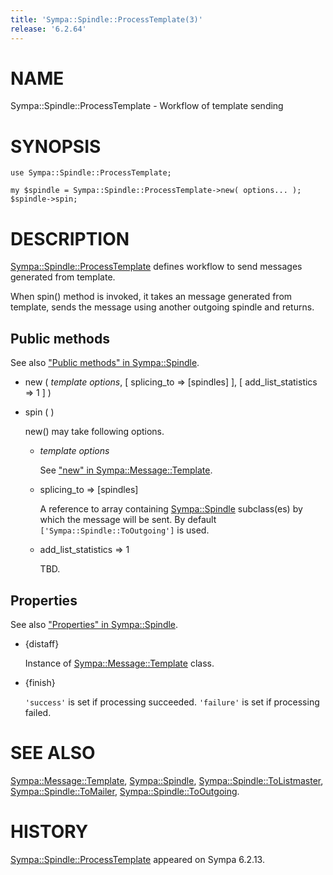 ```yaml
---
title: 'Sympa::Spindle::ProcessTemplate(3)'
release: '6.2.64'
---
```


# NAME

Sympa::Spindle::ProcessTemplate - Workflow of template sending

# SYNOPSIS

    use Sympa::Spindle::ProcessTemplate;

    my $spindle = Sympa::Spindle::ProcessTemplate->new( options... );
    $spindle->spin;

# DESCRIPTION

[Sympa::Spindle::ProcessTemplate](./Sympa-Spindle-ProcessTemplate.3.md) defines workflow to send messages
generated from template.

When spin() method is invoked, it takes an message generated from template,
sends the message using another outgoing spindle and returns.

## Public methods

See also ["Public methods" in Sympa::Spindle](./Sympa-Spindle.3.md#public-methods).

- new ( _template options_, \[ splicing\_to => \[spindles\] \],
\[ add\_list\_statistics => 1 \] )
- spin ( )

    new() may take following options.

    - _template options_

        See ["new" in Sympa::Message::Template](./Sympa-Message-Template.3.md#new).

    - splicing\_to => \[spindles\]

        A reference to array containing [Sympa::Spindle](./Sympa-Spindle.3.md) subclass(es) by which
        the message will be sent.
        By default `['Sympa::Spindle::ToOutgoing']` is used.

    - add\_list\_statistics => 1

        TBD.

## Properties

See also ["Properties" in Sympa::Spindle](./Sympa-Spindle.3.md#properties).

- {distaff}

    Instance of [Sympa::Message::Template](./Sympa-Message-Template.3.md) class.

- {finish}

    `'success'` is set if processing succeeded.
    `'failure'` is set if processing failed.

# SEE ALSO

[Sympa::Message::Template](./Sympa-Message-Template.3.md),
[Sympa::Spindle](./Sympa-Spindle.3.md),
[Sympa::Spindle::ToListmaster](./Sympa-Spindle-ToListmaster.3.md), [Sympa::Spindle::ToMailer](./Sympa-Spindle-ToMailer.3.md),
[Sympa::Spindle::ToOutgoing](./Sympa-Spindle-ToOutgoing.3.md).

# HISTORY

[Sympa::Spindle::ProcessTemplate](./Sympa-Spindle-ProcessTemplate.3.md) appeared on Sympa 6.2.13.
